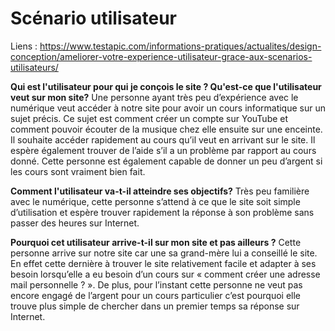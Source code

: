 # Scénario utilisateur

Liens : https://www.testapic.com/informations-pratiques/actualites/design-conception/ameliorer-votre-experience-utilisateur-grace-aux-scenarios-utilisateurs/

**Qui est l'utilisateur pour qui je conçois le site ? Qu'est-ce que l'utilisateur veut sur mon site?**
Une personne ayant très peu d’expérience avec le numérique veut accéder à notre site pour avoir un cours informatique sur un sujet précis. Ce sujet est comment créer un compte sur YouTube et comment pouvoir écouter de la musique chez elle ensuite sur une enceinte.
Il souhaite accéder rapidement au cours qu’il veut en arrivant sur le site. Il espère également trouver de l’aide s’il a un problème par rapport au cours donné. Cette personne est également capable de donner un peu d’argent si les cours sont vraiment bien fait.

**Comment l'utilisateur va-t-il atteindre ses objectifs?**
Très peu familière avec le numérique, cette personne s’attend à ce que le site soit simple d’utilisation et espère trouver rapidement la réponse à son problème sans passer des heures sur Internet. 

**Pourquoi cet utilisateur arrive-t-il sur mon site et pas ailleurs ?**
Cette personne arrive sur notre site car une sa grand-mère lui a conseillé le site. En effet cette dernière à trouver le site relativement facile et adapter à ses besoin lorsqu’elle a eu besoin d’un cours sur « comment créer une adresse mail personnelle ? ». De plus, pour l’instant cette personne ne veut pas encore engagé de l’argent pour un cours particulier c’est pourquoi elle trouve plus simple de chercher dans un premier temps sa réponse sur Internet. 
